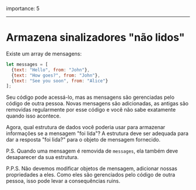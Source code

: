 importance: 5

---

# Armazena sinalizadores "não lidos"

Existe um array de mensagens:

```js
let messages = [
  {text: "Hello", from: "John"},
  {text: "How goes?", from: "John"},
  {text: "See you soon", from: "Alice"}
];
```

Seu código pode acessá-lo, mas as mensagens são gerenciadas pelo código de outra pessoa. Novas mensagens são adicionadas, as antigas são removidas regularmente por esse código e você não sabe exatamente quando isso acontece.

Agora, qual estrutura de dados você poderia usar para armazenar informações se a mensagem "foi lida"? A estrutura deve ser adequada para dar a resposta "foi lida?" para o objeto de mensagem fornecido.

P.S. Quando uma mensagem é removida de `messages`, ela também deve desaparecer da sua estrutura.

P.P.S. Não devemos modificar objetos de mensagem, adicionar nossas propriedades a eles. Como eles são gerenciados pelo código de outra pessoa, isso pode levar a consequências ruins.
